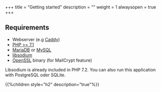 +++
title = "Getting started"
description = ""
weight = 1
alwaysopen = true
+++

## Requirements

 * Webserver (e.g [Caddy](https://caddyserver.com/))
 * [PHP >= 7.1](https://secure.php.net/)
 * [MariaDB](https://mariadb.org/) or [MySQL](https://mysql.com/)
 * [libsodium](https://download.libsodium.org/doc/)
 * [OpenSSL](https://www.openssl.org/) binary (for MailCrypt feature)

Libsodium is already included in PHP 7.2. You can also run this application with PostgreSQL oder SQLite.

{{%children style="h2" description="true"%}}
